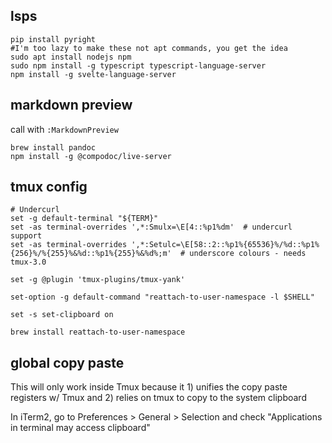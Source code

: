 ## lsps
```
pip install pyright
#I'm too lazy to make these not apt commands, you get the idea
sudo apt install nodejs npm
sudo npm install -g typescript typescript-language-server
npm install -g svelte-language-server
```

## markdown preview
call with `:MarkdownPreview`
```
brew install pandoc
npm install -g @compodoc/live-server
```

## tmux config
```
# Undercurl
set -g default-terminal "${TERM}"
set -as terminal-overrides ',*:Smulx=\E[4::%p1%dm'  # undercurl support
set -as terminal-overrides ',*:Setulc=\E[58::2::%p1%{65536}%/%d::%p1%{256}%/%{255}%&%d::%p1%{255}%&%d%;m'  # underscore colours - needs tmux-3.0

set -g @plugin 'tmux-plugins/tmux-yank'

set-option -g default-command "reattach-to-user-namespace -l $SHELL"

set -s set-clipboard on
```
```
brew install reattach-to-user-namespace
```

## global copy paste
This will only work inside Tmux because it 1) unifies the copy paste registers w/ Tmux and 2) relies on tmux to copy to the system clipboard

In iTerm2, go to Preferences > General > Selection and check "Applications in terminal may access clipboard"
